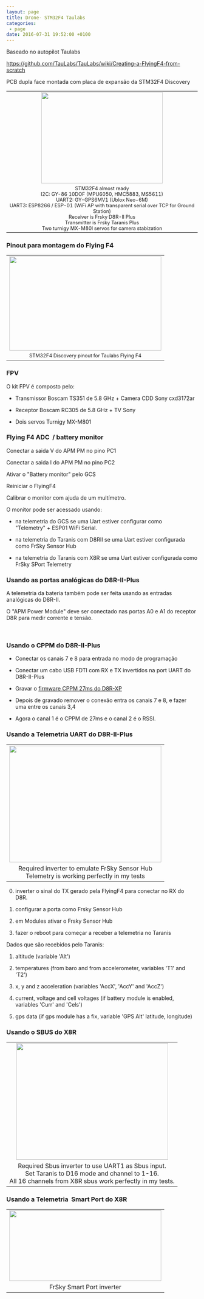 ```yaml
---
layout: page
title: Drone- STM32F4 Taulabs
categories:
 - page
date: 2016-07-31 19:52:00 +0100
---
```


Baseado no autopilot Taulabs  

<https://github.com/TauLabs/TauLabs/wiki/Creating-a-FlyingF4-from-scratch>  

  

PCB dupla face montada com placa de expansão da STM32F4 Discovery  

  

<table align="center" cellpadding="0" cellspacing="0" class="tr-caption-container" style="margin-left: auto; margin-right: auto; text-align: center;"><tbody>
<tr><td><a href="http://2.bp.blogspot.com/-J5qqsLADHVA/VWstHKto_bI/AAAAAAABI-k/O7C0nj9xAlM/s1600/IMG_20150531_124606.jpg" imageanchor="1" style="margin-left: auto; margin-right: auto;"><img border="0" height="240" src="https://2.bp.blogspot.com/-J5qqsLADHVA/VWstHKto_bI/AAAAAAABI-k/O7C0nj9xAlM/s320/IMG_20150531_124606.jpg" width="320"/></a></td></tr>
<tr><td class="tr-caption" style="font-size: 12.8000001907349px;">STM32F4 almost ready<br/>
I2C: GY-86 10DOF (MPU6050, HMC5883, MS5611)<br/>
UART2: GY-GPS6MV1 (Ublox Neo-6M)<br/>
UART3: ESP8266 / ESP-01 (WiFi AP with transparent serial over TCP for Ground Station)<br/>
Receiver is Frsky D8R-II Plus<br/>
Transmitter is Frsky Taranis Plus<br/>
Two turnigy MX-M80l servos for camera stabization</td></tr>
</tbody></table>

### 

### 

### Pinout para montagem do Flying F4

<table align="center" cellpadding="0" cellspacing="0" class="tr-caption-container" style="margin-left: auto; margin-right: auto; text-align: center;"><tbody>
<tr><td style="text-align: center;"><a href="http://4.bp.blogspot.com/-Kz1FhGvOTew/VXQftSJl_XI/AAAAAAABJO0/uw-f7BqcKHI/s1600/flyingf4-pinout-x8r-apm.PNG" imageanchor="1" style="margin-left: auto; margin-right: auto;"><img border="0" height="248" src="https://4.bp.blogspot.com/-Kz1FhGvOTew/VXQftSJl_XI/AAAAAAABJO0/uw-f7BqcKHI/s400/flyingf4-pinout-x8r-apm.PNG" width="400"/></a></td></tr>
<tr><td class="tr-caption" style="text-align: center;"><span style="font-size: 12.8000001907349px;">STM32F4 Discovery pinout for Taulabs Flying F4</span></td></tr>
</tbody></table>

  

### 

### FPV

O kit FPV é composto pelo:  

- Transmissor Boscam TS351 de 5.8 GHz&nbsp;+ Camera CDD Sony&nbsp;cxd3172ar  

- Receptor Boscam RC305 de 5.8 GHz&nbsp;+ TV Sony  

- Dois servos Turnigy MX-M801  

### 

### 

### Flying F4 ADC &nbsp;/ battery monitor

Conectar a saida V do APM PM no pino PC1  

Conectar a saida I do APM PM no pino PC2  

Ativar o "Battery monitor" pelo GCS  

Reiniciar o FlyingF4  

Calibrar o monitor com ajuda de um multímetro.  

  

O monitor pode ser acessado usando:  

- na telemetria do GCS se uma Uart estiver configurar como "Telemetry"&nbsp;+ ESP01 WiFi Serial.  

- na telemetria do Taranis com D8RII se uma Uart estiver configurada como FrSky Sensor Hub  

- na telemetria do Taranis com X8R se uma Uart estiver configurada como FrSky SPort Telemetry  

### 

### Usando as portas analógicas do D8R-II-Plus

  

A telemetria da bateria também pode ser feita usando as entradas analógicas do D8R-II.  

O "APM Power Module" deve ser conectado nas portas A0 e A1 do receptor D8R para medir corrente e tensão.  

<div>
<br/></div>

### 

### Usando o CPPM do D8R-II-Plus

- Conectar os canais 7 e 8 para entrada no modo de programação  

- Conectar um cabo USB FDTI com RX e TX invertidos na port UART do D8R-II-Plus  

- Gravar o <a href="http://www.frsky-rc.com/download/view.php?sort=&amp;down=10&amp;file=D8R-XP_CPPM_27ms" target="_blank">firmware CPPM 27ms do D8R-XP</a>  

- Depois de gravado remover o conexão entra os canais 7 e 8, e fazer uma entre os canais 3,4  

- Agora o canal 1 é o CPPM de 27ms e o canal 2 é o RSSI.  

  

### 

### Usando a Telemetria UART do D8R-II-Plus

<table align="center" cellpadding="0" cellspacing="0" class="tr-caption-container" style="margin-left: auto; margin-right: auto; text-align: center;"><tbody>
<tr><td style="text-align: center;"><a href="http://3.bp.blogspot.com/-FICFOC3AwCo/VW6BhgeLwoI/AAAAAAABJD0/gvHqbeHiJyg/s1600/flyingf4-frsky-sensor-hub-inverter.png" imageanchor="1" style="margin-left: auto; margin-right: auto;"><img border="0" height="307" src="https://3.bp.blogspot.com/-FICFOC3AwCo/VW6BhgeLwoI/AAAAAAABJD0/gvHqbeHiJyg/s400/flyingf4-frsky-sensor-hub-inverter.png" width="400"/></a></td></tr>
<tr><td class="tr-caption" style="text-align: center;">Required inverter to emulate FrSky Sensor Hub<br/>
Telemetry is working perfectly in my tests</td></tr>
</tbody></table>

0) inverter o sinal do TX gerado pela FlyingF4 para conectar no RX do D8R.  

1) configurar a porta como Frsky Sensor Hub  

2) em Modules ativar o Frsky Sensor Hub  

3) fazer o reboot para começar a receber a telemetria no Taranis  

  

Dados que são recebidos pelo Taranis:  

1) altitude (variable 'Alt')  

2) temperatures (from baro and from accelerometer, variables 'T1' and 'T2')  

3) x, y and z acceleration (variables 'AccX', 'AccY' and 'AccZ')  

4) current, voltage and cell voltages (if battery module is enabled, variables 'Curr' and 'Cels')  

5) gps data (if gps module has a fix, variable 'GPS Alt' latitude, longitude)  

  

  

### Usando o SBUS do X8R

<table align="center" cellpadding="0" cellspacing="0" class="tr-caption-container" style="margin-left: auto; margin-right: auto; text-align: center;"><tbody>
<tr><td style="text-align: center;"><a href="http://2.bp.blogspot.com/-1-B-MJb7Vq0/VW5rRs5uF8I/AAAAAAABJDk/7Da6GpOz9O4/s1600/flyingf4-sbus-inverter.png" imageanchor="1" style="margin-left: auto; margin-right: auto;"><img border="0" height="307" src="https://2.bp.blogspot.com/-1-B-MJb7Vq0/VW5rRs5uF8I/AAAAAAABJDk/7Da6GpOz9O4/s400/flyingf4-sbus-inverter.png" width="400"/></a></td></tr>
<tr><td class="tr-caption" style="text-align: center;">Required Sbus inverter to use UART1 as Sbus input.<br/>
Set Taranis to D16 mode and channel to 1-16.<br/>
All 16 channels from X8R sbus work perfectly in my tests.</td></tr>
</tbody></table>

  

### 

### Usando a&nbsp;Telemetria&nbsp;&nbsp;Smart Port do X8R

<table align="center" cellpadding="0" cellspacing="0" class="tr-caption-container" style="margin-left: auto; margin-right: auto; text-align: center;"><tbody>
<tr><td style="text-align: center;"><a href="http://1.bp.blogspot.com/-nxLq2qQjY5Q/VXQx7mXd68I/AAAAAAABJPE/7I1K35pRT0A/s1600/smart-port-inverter.png" imageanchor="1" style="margin-left: auto; margin-right: auto;"><img border="0" height="186" src="https://1.bp.blogspot.com/-nxLq2qQjY5Q/VXQx7mXd68I/AAAAAAABJPE/7I1K35pRT0A/s400/smart-port-inverter.png" width="400"/></a></td></tr>
<tr><td class="tr-caption" style="text-align: center;">FrSky Smart Port inverter</td></tr>
</tbody></table>

  

  

  

  